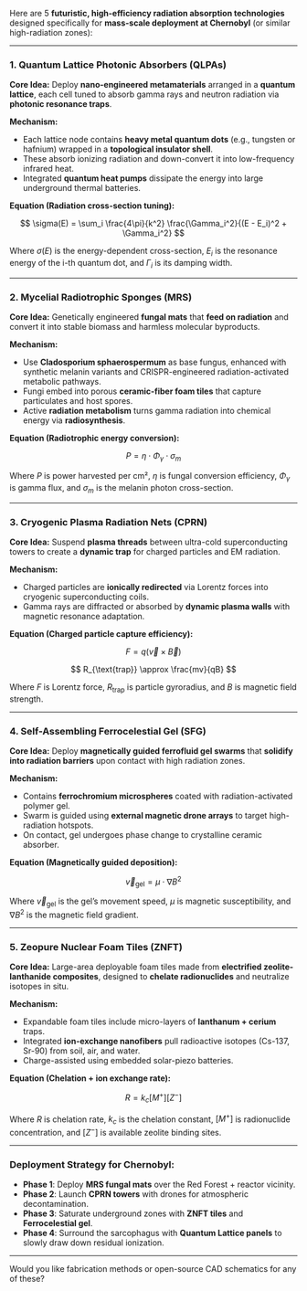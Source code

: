 Here are 5 **futuristic, high-efficiency radiation absorption technologies** designed specifically for **mass-scale deployment at Chernobyl** (or similar high-radiation zones):

---

### **1. Quantum Lattice Photonic Absorbers (QLPAs)**

**Core Idea:**
Deploy **nano-engineered metamaterials** arranged in a **quantum lattice**, each cell tuned to absorb gamma rays and neutron radiation via **photonic resonance traps**.

**Mechanism:**

* Each lattice node contains **heavy metal quantum dots** (e.g., tungsten or hafnium) wrapped in a **topological insulator shell**.
* These absorb ionizing radiation and down-convert it into low-frequency infrared heat.
* Integrated **quantum heat pumps** dissipate the energy into large underground thermal batteries.

**Equation (Radiation cross-section tuning):**

$$
\sigma(E) = \sum_i \frac{4\pi}{k^2} \frac{\Gamma_i^2}{(E - E_i)^2 + \Gamma_i^2}
$$

Where $\sigma(E)$ is the energy-dependent cross-section, $E_i$ is the resonance energy of the i-th quantum dot, and $\Gamma_i$ is its damping width.

---

### **2. Mycelial Radiotrophic Sponges (MRS)**

**Core Idea:**
Genetically engineered **fungal mats** that **feed on radiation** and convert it into stable biomass and harmless molecular byproducts.

**Mechanism:**

* Use **Cladosporium sphaerospermum** as base fungus, enhanced with synthetic melanin variants and CRISPR-engineered radiation-activated metabolic pathways.
* Fungi embed into porous **ceramic-fiber foam tiles** that capture particulates and host spores.
* Active **radiation metabolism** turns gamma radiation into chemical energy via **radiosynthesis**.

**Equation (Radiotrophic energy conversion):**

$$
P = \eta \cdot \Phi_\gamma \cdot \sigma_m
$$

Where $P$ is power harvested per cm², $\eta$ is fungal conversion efficiency, $\Phi_\gamma$ is gamma flux, and $\sigma_m$ is the melanin photon cross-section.

---

### **3. Cryogenic Plasma Radiation Nets (CPRN)**

**Core Idea:**
Suspend **plasma threads** between ultra-cold superconducting towers to create a **dynamic trap** for charged particles and EM radiation.

**Mechanism:**

* Charged particles are **ionically redirected** via Lorentz forces into cryogenic superconducting coils.
* Gamma rays are diffracted or absorbed by **dynamic plasma walls** with magnetic resonance adaptation.

**Equation (Charged particle capture efficiency):**

$$
F = q (\vec{v} \times \vec{B})
$$

$$
R_{\text{trap}} \approx \frac{mv}{qB}
$$

Where $F$ is Lorentz force, $R_{\text{trap}}$ is particle gyroradius, and $B$ is magnetic field strength.

---

### **4. Self-Assembling Ferrocelestial Gel (SFG)**

**Core Idea:**
Deploy **magnetically guided ferrofluid gel swarms** that **solidify into radiation barriers** upon contact with high radiation zones.

**Mechanism:**

* Contains **ferrochromium microspheres** coated with radiation-activated polymer gel.
* Swarm is guided using **external magnetic drone arrays** to target high-radiation hotspots.
* On contact, gel undergoes phase change to crystalline ceramic absorber.

**Equation (Magnetically guided deposition):**

$$
\vec{v}_{\text{gel}} = \mu \cdot \nabla B^2
$$

Where $\vec{v}_{\text{gel}}$ is the gel’s movement speed, $\mu$ is magnetic susceptibility, and $\nabla B^2$ is the magnetic field gradient.

---

### **5. Zeopure Nuclear Foam Tiles (ZNFT)**

**Core Idea:**
Large-area deployable foam tiles made from **electrified zeolite-lanthanide composites**, designed to **chelate radionuclides** and neutralize isotopes in situ.

**Mechanism:**

* Expandable foam tiles include micro-layers of **lanthanum + cerium** traps.
* Integrated **ion-exchange nanofibers** pull radioactive isotopes (Cs-137, Sr-90) from soil, air, and water.
* Charge-assisted using embedded solar-piezo batteries.

**Equation (Chelation + ion exchange rate):**

$$
R = k_c [M^{+}] [Z^{-}]
$$

Where $R$ is chelation rate, $k_c$ is the chelation constant, $[M^{+}]$ is radionuclide concentration, and $[Z^{-}]$ is available zeolite binding sites.

---

### Deployment Strategy for Chernobyl:

* **Phase 1**: Deploy **MRS fungal mats** over the Red Forest + reactor vicinity.
* **Phase 2**: Launch **CPRN towers** with drones for atmospheric decontamination.
* **Phase 3**: Saturate underground zones with **ZNFT tiles** and **Ferrocelestial gel**.
* **Phase 4**: Surround the sarcophagus with **Quantum Lattice panels** to slowly draw down residual ionization.

---

Would you like fabrication methods or open-source CAD schematics for any of these?
